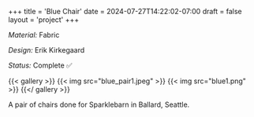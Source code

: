 +++
title = 'Blue Chair'
date = 2024-07-27T14:22:02-07:00
draft = false
layout = 'project'
+++

_Material:_ Fabric

_Design:_ Erik Kirkegaard

_Status:_ Complete ✅

<!--more-->

{{< gallery >}}
    {{< img src="blue_pair1.jpeg" >}}
    {{< img src="blue1.png" >}}
{{</ gallery >}}

A pair of chairs done for Sparklebarn in Ballard, Seattle.
